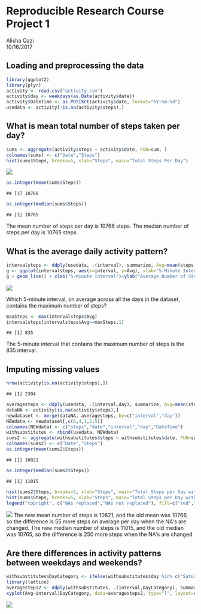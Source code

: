 # Reproducible Research Course Project 1
Alisha Qazi  
10/16/2017  

## Loading and preprocessing the data


```r
library(ggplot2)
library(plyr)
activity <- read.csv("activity.csv")
activity$day <- weekdays(as.Date(activity$date))
activity$DateTime <- as.POSIXct(activity$date, format="%Y-%m-%d")
usedata <- activity[!is.na(activity$steps),]
```

## What is mean total number of steps taken per day?


```r
sums <- aggregate(activity$steps ~ activity$date, FUN=sum, )
colnames(sums) <- c("Date","Steps")
hist(sums$Steps, breaks=5, xlab="Steps", main="Total Steps Per Day")
```

![](RepData_PeerAssessment1/unnamed-chunk-2-1.png)<!-- -->

```r
as.integer(mean(sums$Steps))
```

```
## [1] 10766
```

```r
as.integer(median(sums$Steps))
```

```
## [1] 10765
```
The mean number of steps per day is 10766 steps.
The median number of steps per day is 10765 steps.

## What is the average daily activity pattern?


```r
intervalsteps <- ddply(usedata, .(interval), summarize, Avg=mean(steps))
g <- ggplot(intervalsteps, aes(x=interval, y=Avg), xlab="5-Minute Interval", ylab="Average Number of Steps Taken")
g + geom_line() + xlab("5-Minute Interval")+ylab("Average Number of Steps Taken")+ggtitle("Average Daily Activity Pattern")
```

![](RepData_PeerAssessment1/unnamed-chunk-3-1.png)<!-- -->

Which 5-minute interval, on average across all the days in the dataset, contains the maximum number of steps?

```r
maxSteps <- max(intervalsteps$Avg)
intervalsteps[intervalsteps$Avg==maxSteps,1]
```

```
## [1] 835
```
The 5-minute interval that contains the maximum number of steps is the 835 interval.

## Imputing missing values


```r
nrow(activity[is.na(activity$steps),])
```

```
## [1] 2304
```

```r
averagesteps <- ddply(usedata, .(interval,day), summarize, Avg=mean(steps))
dataNA <- activity[is.na(activity$steps),]
newdataset <- merge(dataNA, averagesteps, by=c("interval","day"))
NEWdata <- newdataset[,c(6,4,1,2,5)]
colnames(NEWdata) <- c("steps","date","interval","day","DateTime")
withsubstitutes <- rbind(usedata, NEWdata)
sums2 <- aggregate(withsubstitutes$steps ~ withsubstitutes$date, FUN=sum, )
colnames(sums2) <- c("Date","Steps")
as.integer(mean(sums2$Steps))
```

```
## [1] 10821
```

```r
as.integer(median(sums2$Steps))
```

```
## [1] 11015
```

```r
hist(sums2$Steps, breaks=5, xlab="Steps", main="Total Steps per Day with NAs Replaced", col="Red")
hist(sums$Steps, breaks=5, xlab="Steps", main="Total Steps per Day with NAs Replaced", col="Blue", add=T)
legend("topright", c("NAs replaced","NAs not replaced"), fill=c("red","blue"))
```

![](RepData_PeerAssessment1/unnamed-chunk-5-1.png)<!-- -->
The new mean number of steps is 10821, and the old mean was 10766, so the difference is 55 more steps on average per day when the NA's are changed.
The new median number of steps is 11015, and the old median was 10765, so the difference is 250 more steps when the NA's are changed.

## Are there differences in activity patterns between weekdays and weekends?


```r
withsubstitutes$DayCategory <- ifelse(withsubstitutes$day %in% c("Saturday","Sunday"),"Weekend","Weekday")
library(lattice)
averagesteps2 <- ddply(withsubstitutes, .(interval,DayCategory), summarize, Avg=mean(steps))
xyplot(Avg~interval|DayCategory, data=averagesteps2, type="l", layout=c(1,2),main="Activity Patterns Given Type of Day",ylab="Average Number of Steps Taken",xlab="5-Minute Interval")
```

![](RepData_PeerAssessment1/unnamed-chunk-6-1.png)<!-- -->

